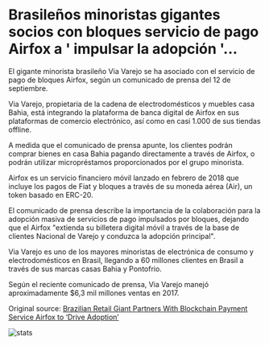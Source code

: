 # Brasileños minoristas gigantes socios con bloques servicio de pago Airfox a ' impulsar la adopción '...

El gigante minorista brasileño Via Varejo se ha asociado con el servicio de pago de bloques Airfox, según un comunicado de prensa del 12 de septiembre.

Via Varejo, propietaria de la cadena de electrodomésticos y muebles casa Bahia, está integrando la plataforma de banca digital de Airfox en sus plataformas de comercio electrónico, así como en casi 1.000 de sus tiendas offline.

A medida que el comunicado de prensa apunte, los clientes podrán comprar bienes en casa Bahia pagando directamente a través de Airfox, o podrán utilizar micropréstamos proporcionados por el grupo minorista.

Airfox es un servicio financiero móvil lanzado en febrero de 2018 que incluye los pagos de Fiat y bloques a través de su moneda aérea (Air), un token basado en ERC-20.

El comunicado de prensa describe la importancia de la colaboración para la adopción masiva de servicios de pago impulsados por bloques, dejando que el Airfox "extienda su billetera digital móvil a través de la base de clientes Nacional de Varejo y conduzca la adopción principal".

Via Varejo es uno de los mayores minoristas de electrónica de consumo y electrodomésticos en Brasil, llegando a 60 millones clientes en Brasil a través de sus marcas casas Bahia y Pontofrio.

Según el reciente comunicado de prensa, Via Varejo manejó aproximadamente $6,3 mil millones ventas en 2017.

Original source: [Brazilian Retail Giant Partners With Blockchain Payment Service Airfox to ‘Drive Adoption’](https://cointelegraph.com/news/brazilian-retail-giant-partners-with-blockchain-payment-service-airfox-to-drive-adoption)

![stats](https://c.statcounter.com/11760860/0/a89fa40b/1/ "stats")